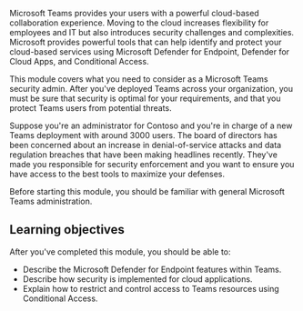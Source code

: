 Microsoft Teams provides your users with a powerful cloud-based collaboration experience. Moving to the cloud increases flexibility for employees and IT but also introduces security challenges and complexities. Microsoft provides powerful tools that can help identify and protect your cloud-based services using Microsoft Defender for Endpoint, Defender for Cloud Apps, and Conditional Access.

This module covers what you need to consider as a Microsoft Teams security admin. After you've deployed Teams across your organization, you must be sure that security is optimal for your requirements, and that you protect Teams users from potential threats.

Suppose you're an administrator for Contoso and you're in charge of a new Teams deployment with around 3000 users. The board of directors has been concerned about an increase in denial-of-service attacks and data regulation breaches that have been making headlines recently. They've made you responsible for security enforcement and you want to ensure you have access to the best tools to maximize your defenses.

Before starting this module, you should be familiar with general Microsoft Teams administration.

## Learning objectives

After you've completed this module, you should be able to:

- Describe the Microsoft Defender for Endpoint features within Teams.
- Describe how security is implemented for cloud applications.
- Explain how to restrict and control access to Teams resources using Conditional Access.
